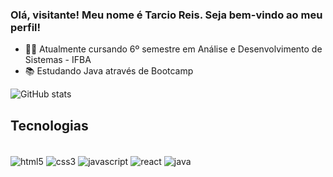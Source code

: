 ### Olá, visitante! Meu nome é Tarcio Reis. Seja bem-vindo ao meu perfil!


- 👨‍💻 Atualmente cursando 6º semestre em Análise e Desenvolvimento de Sistemas - IFBA
- 📚 Estudando Java através de Bootcamp

![ GitHub stats](https://github-readme-stats.vercel.app/api?username=tarcioreis&show_icons=true&theme=radical)

## Tecnologias
<div style="display: inline_block"><br/>
  <img align="center" alt="html5" src="https://img.shields.io/badge/HTML5-E34F26?style=for-the-badge&logo=html5&logoColor=white">
  <img align="center" alt="css3" src="https://img.shields.io/badge/CSS3-1572B6?style=for-the-badge&logo=css3&logoColor=white">
  <img align="center" alt="javascript" src="https://img.shields.io/badge/JavaScript-323330?style=for-the-badge&logo=javascript&logoColor=F7DF1E">
  <img align="center" alt="react" src="https://img.shields.io/badge/React-20232A?style=for-the-badge&logo=react&logoColor=61DAFB">
  <img align="center" alt="java" src="https://img.shields.io/badge/Java-ED8B00?style=for-the-badge&logo=openjdk&logoColor=white">
</div><br/>
